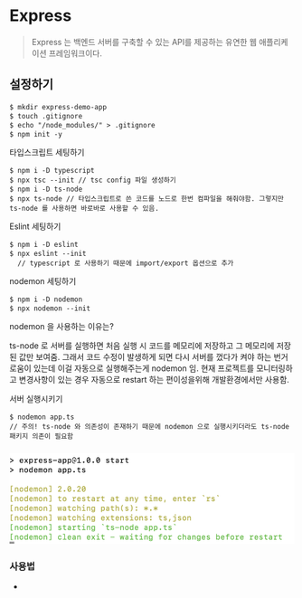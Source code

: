 # Express

> Express 는 백엔드 서버를 구축할 수 있는 API를 제공하는 유연한 웹 애플리케이션 프레임워크이다.

## 설정하기

```
$ mkdir express-demo-app
$ touch .gitignore
$ echo "/node_modules/" > .gitignore
$ npm init -y
```

타입스크립트 세팅하기

```
$ npm i -D typescript
$ npx tsc --init // tsc config 파일 생성하기
$ npm i -D ts-node 
$ npx ts-node // 타입스크립트로 쓴 코드를 노드로 한번 컴파일을 해줘야함. 그렇지만 ts-node 를 사용하면 바로바로 사용할 수 있음.
```

Eslint 세팅하기

```
$ npm i -D eslint
$ npx eslint --init
  // typescript 로 사용하기 때문에 import/export 옵션으로 추가
```

nodemon 세팅하기

```
$ npm i -D nodemon
$ npx nodemon --init
```

nodemon 을 사용하는 이유는?

ts-node 로 서버를 실행하면 처음 실행 시 코드를 메모리에 저장하고 그 메모리에 저장된 값만 보여줌. 그래서 코드 수정이 발생하게 되면 다시 서버를 껐다가 켜야 하는 번거로움이 있는데 이걸 자동으로 실행해주는게 nodemon 임. 현재 프로젝트를 모니터링하고 변경사항이 있는 경우 자동으로 restart 하는 편이성을위해 개발환경에서만 사용함.

서버 실행시키기

```
$ nodemon app.ts
// 주의! ts-node 와 의존성이 존재하기 때문에 nodemon 으로 실행시키더라도 ts-node 패키지 의존이 필요함
```

### ![](<../.gitbook/assets/image (4).png>)

### 사용법

*








